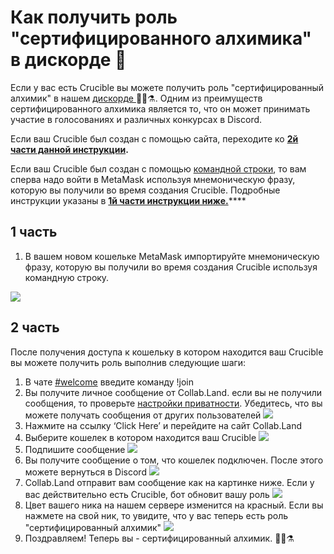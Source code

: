 # Как получить роль "сертифицированного алхимика" в дискорде 💬

Если у вас есть Crucible вы можете получить роль "сертифицированный алхимик" в нашем [дискорде ](https://discord.com/invite/qWQQMMKjKe)🧙‍♂️⚗️. Одним из преимуществ сертифицированного алхимика является то, что он может принимать участие в голосованиях и различных конкурсах в Discord.

Если ваш Crucible был создан с помощью сайта, переходите ко [**2й части данной инструкции**](https://docs.alchemist.wtf/mist/v/russian/crucible/how-to-become-a-certified-alchemist-on-discord-ru#2-chast)**.** 

Если ваш Crucible был создан с помощью [командной строки](https://github.com/alchemistcoin/alchemist), то вам сперва надо войти в MetaMask используя мнемоническую фразу, которую вы получили во время создания Crucible. Подробные инструкции указаны в [**1й части инструкции ниже.**](https://docs.alchemist.wtf/mist/v/russian/crucible/how-to-become-a-certified-alchemist-on-discord-ru#1-chast)\*\*\*\*

## 1 часть

1. В вашем новом кошельке MetaMask импортируйте мнемоническую фразу, которую вы получили во время создания Crucible используя командную строку.

![](https://i.imgur.com/4RxfjZs.png)

## **2 часть**

После получения доступа к кошельку в котором находится ваш Crucible вы можете получить роль выполнив следующие шаги:

1. В чате [\#welcome](http://discord.alchemist.wtf/) введите команду !join
2. Вы получите личное сообщение от Collab.Land. если вы не получили сообщения, то проверьте [настройки приватности](https://support.discord.com/hc/en-us/articles/217916488-Blocking-Privacy-Settings-). Убедитесь, что вы можете получать сообщения от других пользователей ![](https://i.imgur.com/2UvO1ZL.png)
3. Нажмите на ссылку ‘Click Here’ и перейдите на сайт  Collab.Land 
4. Выберите кошелек в котором находится ваш Crucible  ![](https://i.imgur.com/y4bXisJ.png)
5. Подпишите сообщение ![](https://i.imgur.com/nF29cFo.png)
6. Вы получите сообщение о том, что кошелек подключен. После этого можете вернуться в Discord ![](https://i.imgur.com/WVIelT9.png)
7. Collab.Land отправит вам сообщение как на картинке ниже. Если у вас действительно есть Crucible, бот обновит вашу роль ![](https://i.imgur.com/1UMmipM.png)
8. Цвет вашего ника на нашем сервере изменится на красный. Если вы нажмете на свой ник, то увидите, что у вас теперь есть роль "сертифицированный алхимик" ![](https://i.imgur.com/KTO91Q1.png)
9. Поздравляем! Теперь вы - сертифицированный алхимик.  🧙‍♂️⚗️

